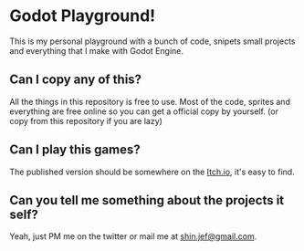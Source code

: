 # Godot Playground!

This is my personal playground with a bunch of code, snipets small projects and everything that I make with Godot Engine.

## Can I copy any of this?

All the things in this repository is free to use. Most of the code, sprites and everything are free online so you can get a official copy by yourself. (or copy from this repository if you are lazy)

## Can I play this games? 

The published version should be somewhere on the [Itch.io](https://itch.io), it's easy to find.

## Can you tell me something about the projects it self?

Yeah, just PM me on the twitter or mail me at shin.jef@gmail.com.
